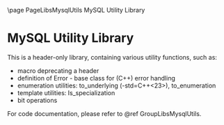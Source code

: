 \page PageLibsMysqlUtils MySQL Utility Library

<!---
Copyright (c) 2023, Oracle and/or its affiliates.
//
This program is free software; you can redistribute it and/or modify
it under the terms of the GNU General Public License, version 2.0,
as published by the Free Software Foundation.
//
This program is also distributed with certain software (including
but not limited to OpenSSL) that is licensed under separate terms,
as designated in a particular file or component or in included license
documentation.  The authors of MySQL hereby grant you an additional
permission to link the program and your derivative works with the
separately licensed software that they have included with MySQL.
//
This program is distributed in the hope that it will be useful,
but WITHOUT ANY WARRANTY; without even the implied warranty of
MERCHANTABILITY or FITNESS FOR A PARTICULAR PURPOSE.  See the
GNU General Public License, version 2.0, for more details.
//
You should have received a copy of the GNU General Public License
along with this program; if not, write to the Free Software
Foundation, Inc., 51 Franklin St, Fifth Floor, Boston, MA 02110-1301  USA
-->

MySQL Utility Library
=====================

This is a header-only library, containing various utility functions, such as:

- macro deprecating a header
- definition of Error - base class for (C++) error handling
- enumeration utilities: to_underlying (-std=C++<23>), to_enumeration
- template utilities: Is_specialization
- bit operations

For code documentation, please refer to @ref GroupLibsMysqlUtils.

